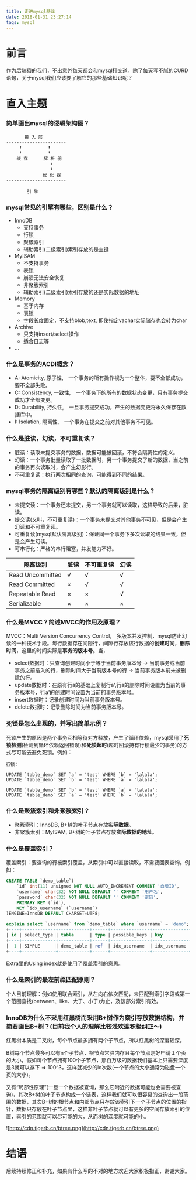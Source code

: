 ```yaml
---
title: 走进mysql基础
date: 2018-01-31 23:27:14
tags: mysql
---
```


# 前言

作为后端猿的我们，不出意外每天都会和mysql打交道。除了每天写不腻的CURD语句，关于mysql我们应该要了解它的那些基础知识呢？

# 直入主题

### 简单画出mysql的逻辑架构图？

```
       接 入 层
-----------------------
     ⬆          ⬆      
     ⬇          ⬇    
    缓 存      解 析 器
                 ⬆      
                 ⬇
              优 化 器 
-----------------------

        引 擎

```

### mysql常见的引擎有哪些，区别是什么？

- InnoDB
    + 支持事务
    + 行锁
    + 聚簇索引
    + 辅助索引(二级索引)索引存放的是主键
- MyISAM
    + 不支持事务
    + 表锁
    + 崩溃无法安全恢复
    + 非聚簇索引
    + 辅助索引(二级索引)索引存放的还是实际数据的地址
- Memory
    + 基于内存
    + 表锁
    + 字段长度固定，不支持blob,text, 即使指定vachar实际储存也会转为char
- Archive
    + 只支持insert/select操作
    + 适合日志等
- ...

### 什么是事务的ACDI概念？

- A: Atomicity, 原子性,　一个事务的所有操作视为一个整体，要不全部成功，要不全部失败。
- C: Consistency, 一致性,　一个事务下的所有的数据状态变更，只有事务提交成功才全部变更。
- D: Durability, 持久性,　一旦事务提交成功，产生的数据变更将永久保存在数据库中。
- I: Isolation, 隔离性,　一个事务在提交之前对其他事务不可见。

### 什么是脏读，幻读，不可重复读？

- 脏读：读取未提交事务的数据，数据可能被回滚，不符合隔离性的定义。
- 幻读：一个事务批量读取了一批数据时，另一个事务提交了新的数据，当之前的事务再次读取时，会产生幻影行。
- 不可重复读：执行两次相同的查询，可能得到不同的结果。

### mysql事务的隔离级别有哪些？默认的隔离级别是什么？

- 未提交读：一个事务还未提交，另一个事务就可以读取，这样导致的后果，脏读。
- 提交读(又叫，不可重复读)：一个事务未提交对其他事务不可见，但是会产生幻读和不可重复读。
- 可重复读(mysql默认隔离级别)：保证同一个事务下多次读取的结果一致，但是会产生幻读。
- 可串行化：严格的串行阻塞，并发能力不好。

| 隔离级别 | 脏读 | 不可重复读 | 幻读 |
| --- | --- | --- | --- |
| Read Uncommitted | √ | √  | √ |
| Read Committed | × | √ | √ |
| Repeatable Read | × | × | √ |
| Serializable | × | × | × |

### 什么是MVCC？简述MVCC的作用及原理？

MVCC：Multi Version Concurrency Control,　多版本并发控制，mysql防止幻读的一种技术手段。每行数据存在间隙行，间隙行存放该行数据的**创建时间**，**删除时间**，这里的时间实际是**事务的版本号**。当，

- select数据时：只查询创建时间小于等于当前事务版本号 -> 当前事务或当前事务之前插入的行，删除时间大于当前版本号的行 -> 当前事务版本前未被删除的行。
- update数据时：在原有行a的基础上复制行a',行a的删除时间设置为当前的事务版本号，行a'的创建时间设置为当前的事务版本号。
- insert数据时：记录创建时间为当前事务版本号。
- delete数据时：记录删除时间为当前事务版本号。

### 死锁是怎么出现的，并写出简单示例？

死锁产生的原因是两个事务互相等待对方释放，产生了循环依赖，mysql采用了**死锁检测**(检测到循环依赖返回错误)和**死锁超时**(超时回滚持有行锁最少的事务)的方式尽可能去避免死锁。例如：

```
行锁：

UPDATE `table_demo` SET `a` = 'test' WHERE `b` = 'lalala';
UPDATE `table_demo` SET `b` = 'test' WHERE `a` = 'lalala';

UPDATE `table_demo` SET `b` = 'test' WHERE `a` = 'lalala';
UPDATE `table_demo` SET `a` = 'test' WHERE `b` = 'lalala';
```

### 什么是聚簇索引和非聚簇索引？

- 聚簇索引：InnoDB, B+树的叶子节点存放**实际数据**。
- 非聚簇索引：MyISAM, B+树的叶子节点存放**实际数据的地址**。

### 什么是覆盖索引？

覆盖索引：要查询的行被索引覆盖，从索引中可以直接读取，不需要回表查询。例如：

```sql
CREATE TABLE `demo_table`(
    `id` int(11) unsigned NOT NULL AUTO_INCREMENT COMMENT '自增ID',
    `username` char(32) NOT NULL DEFAULT '' COMMENT '用户名',
    `password` char(32) NOT NULL DEFAULT '' COMMENT '密码',
    PRIMARY KEY (`id`),
    KEY `idx_username` (`username`)
)ENGINE=InnoDB DEFAULT CHARSET=UTF8;

```

```sql
explain select `username` from `demo_table` where `username` = 'demo';
+----+-------------+------------+------+---------------+--------------+---------+-------+------+--------------------------+
| id | select_type | table      | type | possible_keys | key          | key_len | ref   | rows | Extra                    |
+----+-------------+------------+------+---------------+--------------+---------+-------+------+--------------------------+
|  1 | SIMPLE      | demo_table | ref  | idx_username  | idx_username | 96      | const |    1 | Using where; Using index |
+----+-------------+------------+------+---------------+--------------+---------+-------+------+--------------------------+
```
Extra里的Using index就是使用了覆盖索引的意思。

### 什么是索引的最左前缀匹配原则？

个人目前理解：例如使用联合索引，从左向右依次匹配，未匹配到索引字段或第一个范围查找(between、like、大于、小于)为止，及该部分索引有效。

### InnoDB为什么不采用红黑树而采用B+树作为索引存放数据结构，并简要画出B+树？(目前我个人的理解比较浅欢迎积极纠正～)

红黑树本质是二叉树，每个节点最多拥有两个子节点，所以红黑树的深度较深。

B树每个节点最多可以有n个子节点，根节点常驻内存且每个节点刚好申请１个页的大小，假如每个节点拥有100个子节点，那百万级的数据我们基本上只需要深度是3就可以存下 => 100^3，这样就减少的io次数(一个节点的大小通常为磁盘一个页的大小)。

又有“局部性原理”(一旦一个数据被查询，那么它附近的数据可能也会需要被查询)，其次B+树的叶子节点构成一个链表，这样我们就可以很容易的查询出一段范围的数据，其次B+树的根节点和内部节点只存放该索引下一个子节点的位置的指针，数据只存放在叶子节点里，这样非叶子节点就可以有更多的空间存放索引的位置，索引的范围就可以尽可能的大，从而树的深度就可能的小。

![http://cdn.tigerb.cn/btree.png](http://cdn.tigerb.cn/btree.png)

# 结语

后续持续修正和补充，如果有什么写的不对的地方欢迎大家积极指正，谢谢大家。
